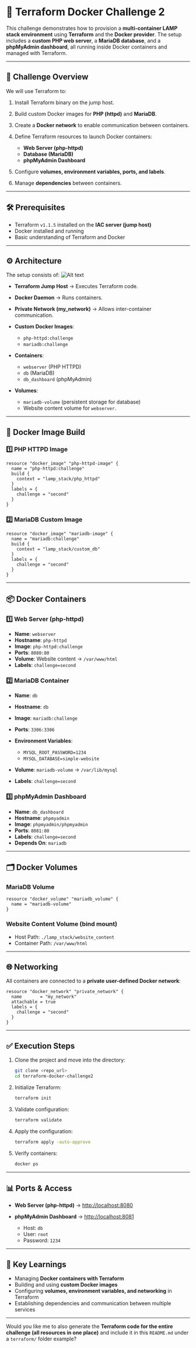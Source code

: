 # 🚀 Terraform Docker Challenge 2

This challenge demonstrates how to provision a **multi-container LAMP stack environment** using **Terraform** and the **Docker provider**.
The setup includes a **custom PHP web server**, a **MariaDB database**, and a **phpMyAdmin dashboard**, all running inside Docker containers and managed with Terraform.

---

## 📌 Challenge Overview

We will use Terraform to:

1. Install Terraform binary on the jump host.
2. Build custom Docker images for **PHP (httpd)** and **MariaDB**.
3. Create a **Docker network** to enable communication between containers.
4. Define Terraform resources to launch Docker containers:

   * **Web Server (php-httpd)**
   * **Database (MariaDB)**
   * **phpMyAdmin Dashboard**
5. Configure **volumes, environment variables, ports, and labels**.
6. Manage **dependencies** between containers.

---

## 🛠️ Prerequisites

* Terraform `v1.1.5` installed on the **IAC server (jump host)**
* Docker installed and running
* Basic understanding of Terraform and Docker

---

## ⚙️ Architecture

The setup consists of:
![Alt text](./Terraform-docker-challenges-2.png)


* **Terraform Jump Host** → Executes Terraform code.
* **Docker Daemon** → Runs containers.
* **Private Network (my\_network)** → Allows inter-container communication.
* **Custom Docker Images**:

  * `php-httpd:challenge`
  * `mariadb:challenge`
* **Containers**:

  * `webserver` (PHP HTTPD)
  * `db` (MariaDB)
  * `db_dashboard` (phpMyAdmin)
* **Volumes**:

  * `mariadb-volume` (persistent storage for database)
  * Website content volume for `webserver`.

---

## 🐳 Docker Image Build

### 1️⃣ PHP HTTPD Image

```hcl
resource "docker_image" "php-httpd-image" {
  name = "php-httpd:challenge"
  build {
    context = "lamp_stack/php_httpd"
  }
  labels = {
    challenge = "second"
  }
}
```

### 2️⃣ MariaDB Custom Image

```hcl
resource "docker_image" "mariadb-image" {
  name = "mariadb:challenge"
  build {
    context = "lamp_stack/custom_db"
  }
  labels = {
    challenge = "second"
  }
}
```

---

## 📦 Docker Containers

### 1️⃣ Web Server (php-httpd)

* **Name**: `webserver`
* **Hostname**: `php-httpd`
* **Image**: `php-httpd:challenge`
* **Ports**: `8080:80`
* **Volume**: Website content → `/var/www/html`
* **Labels**: `challenge=second`

### 2️⃣ MariaDB Container

* **Name**: `db`
* **Hostname**: `db`
* **Image**: `mariadb:challenge`
* **Ports**: `3306:3306`
* **Environment Variables**:

  * `MYSQL_ROOT_PASSWORD=1234`
  * `MYSQL_DATABASE=simple-website`
* **Volume**: `mariadb-volume` → `/var/lib/mysql`
* **Labels**: `challenge=second`

### 3️⃣ phpMyAdmin Dashboard

* **Name**: `db_dashboard`
* **Hostname**: `phpmyadmin`
* **Image**: `phpmyadmin/phpmyadmin`
* **Ports**: `8081:80`
* **Labels**: `challenge=second`
* **Depends On**: `mariadb`

---

## 🗂️ Docker Volumes

### MariaDB Volume

```hcl
resource "docker_volume" "mariadb_volume" {
  name = "mariadb-volume"
}
```

### Website Content Volume (bind mount)

* Host Path: `./lamp_stack/website_content`
* Container Path: `/var/www/html`

---

## 🌐 Networking

All containers are connected to a **private user-defined Docker network**:

```hcl
resource "docker_network" "private_network" {
  name       = "my_network"
  attachable = true
  labels = {
    challenge = "second"
  }
}
```

---

## ✅ Execution Steps

1. Clone the project and move into the directory:

   ```bash
   git clone <repo_url>
   cd terraform-docker-challenge2
   ```
2. Initialize Terraform:

   ```bash
   terraform init
   ```
3. Validate configuration:

   ```bash
   terraform validate
   ```
4. Apply the configuration:

   ```bash
   terraform apply -auto-approve
   ```
5. Verify containers:

   ```bash
   docker ps
   ```

---

## 📊 Ports & Access

* **Web Server (php-httpd)** → [http://localhost:8080](http://localhost:8080)
* **phpMyAdmin Dashboard** → [http://localhost:8081](http://localhost:8081)

  * Host: `db`
  * User: `root`
  * Password: `1234`

---

## 🎯 Key Learnings

* Managing **Docker containers with Terraform**
* Building and using **custom Docker images**
* Configuring **volumes, environment variables, and networking** in Terraform
* Establishing dependencies and communication between multiple services

---

Would you like me to also generate the **Terraform code for the entire challenge (all resources in one place)** and include it in this `README.md` under a `terraform/` folder example?
